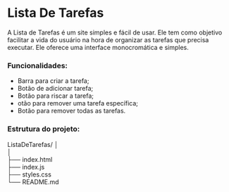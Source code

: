 # Lista De Tarefas 
A Lista de Tarefas é um site simples e fácil de usar. Ele tem como objetivo facilitar a vida do usuário na hora de organizar as tarefas que precisa executar. Ele oferece uma interface monocromática e simples.

### Funcionalidades:

- Barra para criar a tarefa;
- Botão de adicionar tarefa;
- Botão para riscar a tarefa;
- otão para remover uma tarefa específica;
- Botão para remover todas as tarefas.

### Estrutura do projeto:

ListaDeTarefas/
│  
│     
├── index.html         
├── index.js          
├── styles.css         
└── README.md  



